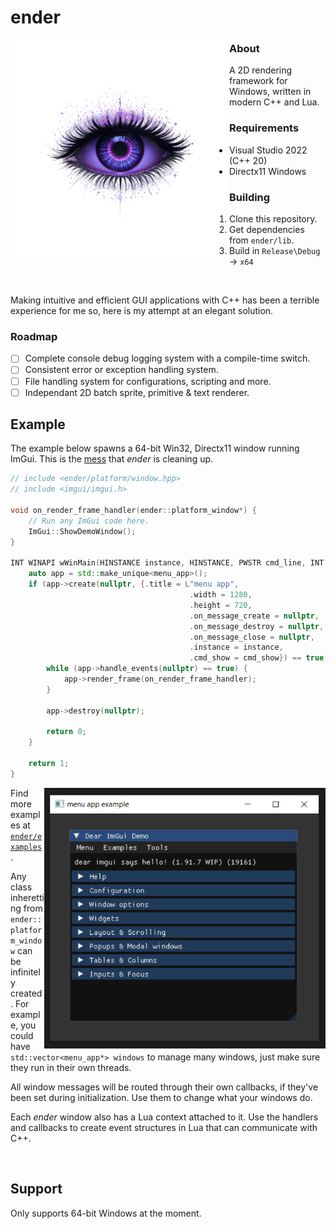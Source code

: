 # ender
<img src="data/logo.png" align="left" width="350px"/>

### About
A 2D rendering framework for Windows, written in modern C++ and Lua.
### Requirements
- Visual Studio 2022 (C++ 20)
- Directx11 Windows
### Building
1. Clone this repository.
2. Get dependencies from `ender/lib`.
3. Build in `Release\Debug` -> `x64`
<br clear="left"/>

Making intuitive and efficient GUI applications with C++ has been
a terrible experience for me so, here is my attempt at an elegant solution.

### Roadmap
- [ ] Complete console debug logging system with a compile-time switch.
- [ ] Consistent error or exception handling system.
- [ ] File handling system for configurations, scripting and more.
- [ ] Independant 2D batch sprite, primitive & text renderer.
## Example
The example below spawns a 64-bit Win32, Directx11 window running ImGui.
This is the [mess](https://github.com/ocornut/imgui/blob/master/examples/example_win32_directx11/main.cpp)
that *ender* is cleaning up.
```cpp
// include <ender/platform/window.hpp>
// include <imgui/imgui.h>

void on_render_frame_handler(ender::platform_window*) {
    // Run any ImGui code here.
    ImGui::ShowDemoWindow();
}

INT WINAPI wWinMain(HINSTANCE instance, HINSTANCE, PWSTR cmd_line, INT cmd_show) {
    auto app = std::make_unique<menu_app>();
    if (app->create(nullptr, {.title = L"menu app",
                                        .width = 1280,
                                        .height = 720,
                                        .on_message_create = nullptr,
                                        .on_message_destroy = nullptr,
                                        .on_message_close = nullptr,
                                        .instance = instance,
                                        .cmd_show = cmd_show}) == true) {
        while (app->handle_events(nullptr) == true) {
            app->render_frame(on_render_frame_handler);
        }

        app->destroy(nullptr);

        return 0;
    }

    return 1;
}
```
<img src="data/menu_app_example.PNG" align="right" width="450px"></img>

Find more examples at [`ender/examples`](https://github.com/VortexShrimp/ender/tree/master/examples).

Any class inheretting from <code>ender\::platform_window</code> can be infinitely created.
For example, you could have <code>std::vector<menu_app*> windows</code>
to manage many windows, just make sure they run in their own threads.

All window messages will be routed through their own callbacks, if they've been set
during initialization. Use them to change what your windows do.

Each *ender* window also has a Lua context attached to it. Use the handlers and
callbacks to create event structures in Lua that can communicate with C++.

<br clear="right"/>

## Support
Only supports 64-bit Windows at the moment.